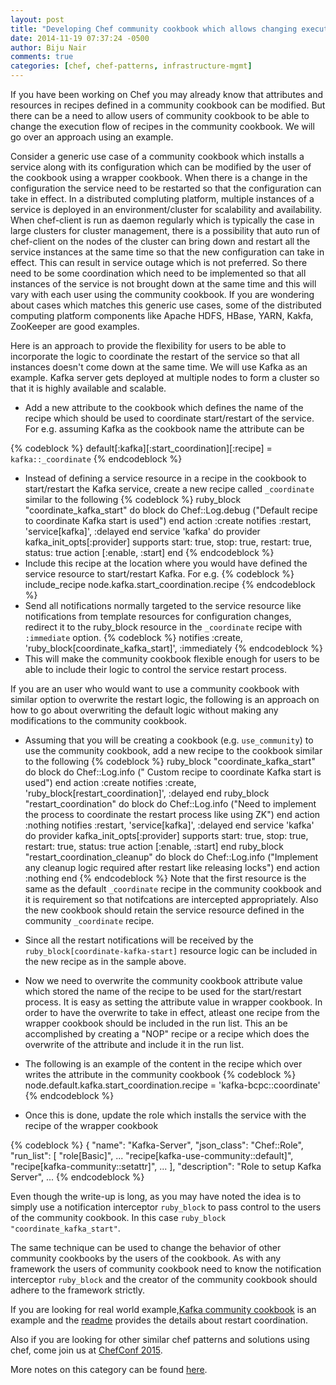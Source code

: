 ```yaml
---
layout: post
title: "Developing Chef community cookbook which allows changing execution flow dynamically"
date: 2014-11-19 07:37:24 -0500
author: Biju Nair
comments: true
categories: [chef, chef-patterns, infrastructure-mgmt]
---
```

If you have been working on Chef you may already know that attributes and resources in recipes defined in a community cookbook can be modified. But there can be a need to allow users of community cookbook to be able to change the execution flow of recipes in the community cookbook. We will go over an approach using an example. 

<!-- more -->

Consider a generic use case of a community cookbook which installs a service along with its configuration which can be modified by the user of the cookbook using a wrapper cookbook. When there is a change in the configuration the service need to be restarted so that the configuration can take in effect. 
In a distributed compluting platform, multiple instances of a service is deployed in an environment/cluster for scalability and availability. When chef-client is run as daemon regularly which is typically the case in large clusters for cluster management, there is a possibility that auto run of chef-client on the nodes of the cluster can bring down and restart all the service instances at the same time so that the new configuration can take in effect. This can result in service outage which is not preferred. So there need to be some coordination which need to be implemented so that all instances of the service is not brought down at the same time and this will vary with each user using the community cookbook. If you are wondering about cases which matches this generic use cases, some of the distributed computing platform components like Apache HDFS, HBase, YARN, Kakfa, ZooKeeper are good examples.

Here is an approach to provide the flexibility for users to be able to incorporate the logic to coordinate the restart of the service so that all instances doesn't come down at the same time. We will use Kafka as an example. Kafka server gets deployed at multiple nodes to form a cluster so that it is highly available and scalable.

- Add a new attribute to the cookbook which defines the name of the recipe which should be used to coordinate start/restart of the service. For e.g. assuming Kafka as the cookbook name the attribute can be

{% codeblock %}
  default[:kafka][:start_coordination][:recipe] = `kafka::_coordinate`
{% endcodeblock %}
- Instead of defining a service resource in a recipe in the cookbook to start/restart the Kafka service, create a new recipe called `` _coordinate `` similar to the following
{% codeblock %}
  ruby_block "coordinate_kafka_start" do
    block do
      Chef::Log.debug ("Default recipe to coordinate Kafka start is used")
    end
    action :create
    notifies :restart, 'service[kafka]', :delayed
  end
  service 'kafka' do
    provider kafka_init_opts[:provider]
    supports start: true, stop: true, restart: true, status: true
    action [:enable, :start]
  end
{% endcodeblock %}
- Include this recipe at the location where you would have defined the service resource to start/restart Kafka. For e.g.
{% codeblock %}
  include_recipe node.kafka.start_coordination.recipe
{% endcodeblock %} 
- Send all notifications normally targeted to the service resource like notifications from template resources for configuration changes, redirect it to the ruby_block resource in the `` _coordinate `` recipe with `` :immediate `` option.
{% codeblock %}
  notifies :create, 'ruby_block[coordinate_kafka_start]', :immediately
{% endcodeblock %}
- This will make the community cookbook flexible enough for users to be able to include their logic to control the service restart process.

If you are an user who would want to use a community cookbook with similar option to overwrite the restart logic, the following is an approach on how to go about overwriting the default logic without making any modifications to the community cookbook.

- Assuming that you will be creating a cookbook (e.g. ``use_community``) to use the community cookbook, add a new recipe to the cookbook similar to the following
{% codeblock %}
  ruby_block "coordinate_kafka_start" do
    block do
      Chef::Log.info (" Custom recipe to coordinate Kafka start is used")
    end
    action :create
    notifies :create, 'ruby_block[restart_coordination]', :delayed
  end
  ruby_block "restart_coordination" do
    block do
      Chef::Log.info ("Need to implement the process to coordinate the restart process like using ZK")
    end
    action :nothing
    notifies :restart, 'service[kafka]', :delayed
  end
  service 'kafka' do
    provider kafka_init_opts[:provider]
    supports start: true, stop: true, restart: true, status: true
    action [:enable, :start]
  end
  ruby_block "restart_coordination_cleanup" do
     block do
       Chef::Log.info ("Implement any cleanup logic required after restart like releasing locks")
     end
     action :nothing
  end
{% endcodeblock %}
Note that the first resource is the same as the default `` _coordinate `` recipe in the community cookbook and it is requirement so that notifcations are intercepted appropriately. Also the new cookbook should retain the service resource defined in the community `` _coordinate `` recipe.

- Since all the restart notifications will be received by the `` ruby_block[coordinate-kafka-start] `` resource logic can be included in the new recipe as in the sample above.

- Now we need to overwrite the community cookbook attribute value which stored the name of the recipe to be used for the start/restart process. It is easy as setting the attribute value in wrapper cookbook. In order to have the overwrite to take in effect, atleast one recipe from the wrapper cookbook should be included in the run list. This an be accomplished by creating a "NOP" recipe or a recipe which does the overwrite of the attribute and include it in the run list.

- The following is an example of the content in the  recipe which over writes the attribute in the community cookbook
{% codeblock %}
node.default.kafka.start_coordination.recipe = 'kafka-bcpc::coordinate'
{% endcodeblock %} 
- Once this is done, update the role which installs the service with the recipe of the wrapper cookbook

{% codeblock %}
{
  "name": "Kafka-Server",
  "json_class": "Chef::Role",
  "run_list": [
    "role[Basic]",
    ...
    "recipe[kafka-use-community::default]",
    "recipe[kafka-community::setattr]",
    ...
  ],
  "description": "Role to setup Kafka Server",
  ...
{% endcodeblock %}

Even though the write-up is long, as you may have noted the idea is to simply use a notification interceptor `` ruby_block `` to pass control to the users of the community cookbook. In this case `` ruby_block "coordinate_kafka_start" ``. 

The same technique can be used to change the behavior of other community cookbooks by the users of the cookbook. As with any framework the users of community cookbook need to know the notification interceptor ``ruby_block`` and the creator of the community cookbook should adhere to the framework strictly. 

 If you are looking for real world example,[Kafka community cookbook](https://github.com/mthssdrbrg/kafka-cookbook/pull/63) is an example and the [readme](https://github.com/mthssdrbrg/kafka-cookbook/blob/master/README.md#controlling-restart-of-kafka-brokers-in-a-cluster) provides the details about restart coordination.

Also if you are looking for other similar chef patterns and solutions using chef, come join us at [ChefConf 2015](http://sched.co/2HtF).

More notes on this category can be found [here](http://blog.asquareb.com/blog/categories/chef/).
